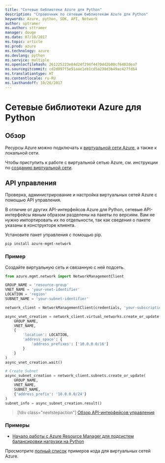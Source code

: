 ```yaml
---
title: "Сетевые библиотеки Azure для Python"
description: "Справочник по сетевым библиотекам Azure для Python"
keywords: Azure, python, SDK, API, Network
author: sptramer
ms.author: sttramer
manager: douge
ms.date: 07/10/2017
ms.topic: article
ms.prod: azure
ms.technology: azure
ms.devlang: python
ms.service: multiple
ms.openlocfilehash: 261225223e84d24f294f4470dd2b00cf6402dea7
ms.sourcegitcommit: cd2d097f5e91aae1eb1cd5a238d3b49ac427fd64
ms.translationtype: HT
ms.contentlocale: ru-RU
ms.lasthandoff: 10/26/2017
---
```

# <a name="azure-network-libraries-for-python"></a>Сетевые библиотеки Azure для Python

## <a name="overview"></a>Обзор

Ресурсы Azure можно подключать к [виртуальной сети Azure](/azure/virtual-network/virtual-networks-overview), а также к локальной сети.

Чтобы приступить к работе с виртуальной сетью Azure, см. инструкции по [созданию виртуальной сети](/azure/virtual-network/virtual-network-get-started-vnet-subnet).

## <a name="management-apis"></a>API управления

Проверка, администрирование и настройка виртуальных сетей Azure с помощью API управления.

В отличие от других API-интерфейсов Azure для Python, сетевые API-интерфейсы явным образом разделены на пакеты по версиям. Вам не нужно импортировать их по отдельности, так как сведения о пакете указаны в конструкторе клиента.

Установите пакет управления с помощью pip.

```bash
pip install azure-mgmt-network
```

### <a name="example"></a>Пример

Создайте виртуальную сеть и связанную с ней подсеть.

```python
from azure.mgmt.network import NetworkManagementClient

GROUP_NAME = 'resource-group'
VNET_NAME = 'your-vnet-identifier'
LOCATION = 'region'
SUBNET_NAME = 'your-subnet-identifier'

network_client = NetworkManagementClient(credentials, 'your-subscription-id')

async_vnet_creation = network_client.virtual_networks.create_or_update(
    GROUP_NAME,
    VNET_NAME,
    {
        'location': LOCATION,
        'address_space': {
            'address_prefixes': ['10.0.0.0/16']
        }
    }
)
async_vnet_creation.wait()

# Create Subnet
async_subnet_creation = network_client.subnets.create_or_update(
    GROUP_NAME,
    VNET_NAME,
    SUBNET_NAME,
    {'address_prefix': '10.0.0.0/24'}
)
subnet_info = async_subnet_creation.result()
```

> [!div class="nextstepaction"]
> [Обзор API-интерфейсов управления](/python/api/overview/azure/network/managementlibrary)

### <a name="samples"></a>Примеры

* [Начало работы с Azure Resource Manager для подсистем балансировки нагрузки на Python](https://azure.microsoft.com/en-us/resources/samples/network-python-manage-loadbalancer/)

Просмотрите [полный список](https://azure.microsoft.com/en-us/resources/samples/?platform=python&term=virtual%20network) примеров кода для виртуальных сетей Azure.
